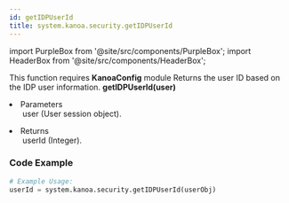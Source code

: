 ```yaml
---
id: getIDPUserId
title: system.kanoa.security.getIDPUserId
---
```


import PurpleBox from '@site/src/components/PurpleBox';
import HeaderBox from '@site/src/components/HeaderBox';

<PurpleBox>This function requires <b>KanoaConfig</b> module</PurpleBox>
<HeaderBox header="Description">Returns the user ID based on the IDP user information.</HeaderBox>
<HeaderBox header="Syntax">
    <b>getIDPUserId(user)</b>
    <li>Parameters <br />
        <ul>user (User session object).</ul>
    </li>
    <li>Returns <br />
        <ul>userId (Integer).</ul>
    </li>
</HeaderBox>

### Code Example

```python
# Example Usage:
userId = system.kanoa.security.getIDPUserId(userObj)

